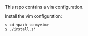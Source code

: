 This repo contains a vim configuration.

Install the vim configuration:

```
$ cd <path-to-myvim>
$ ./install.sh
```
